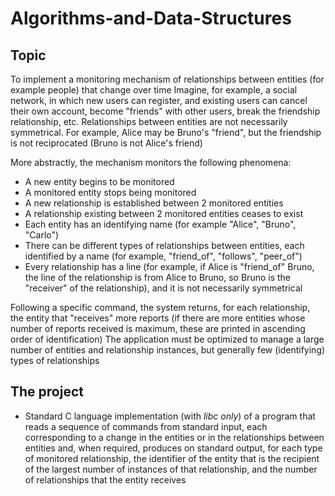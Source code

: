 # Algorithms-and-Data-Structures

## Topic
To implement a monitoring mechanism of relationships between entities (for example people) that change over time
Imagine, for example, a social network, in which new users can register, and existing users can cancel their own account, become "friends" with other users, break the friendship relationship, etc.
Relationships between entities are not necessarily symmetrical. For example, Alice may be Bruno's "friend", but the friendship is not reciprocated (Bruno is not Alice's friend)

More abstractly, the mechanism monitors the following phenomena:
  * A new entity begins to be monitored
  * A monitored entity stops being monitored
  * A new relationship is established between 2 monitored entities
  * A relationship existing between 2 monitored entities ceases to exist
  * Each entity has an identifying name (for example "Alice", "Bruno", "Carlo")
  * There can be different types of relationships between entities, each identified by a name (for example, "friend_of", "follows", "peer_of")
  * Every relationship has a line (for example, if Alice is "friend_of" Bruno, the line of the relationship is from Alice to Bruno, so Bruno is the "receiver" of the relationship), and it is not necessarily symmetrical

Following a specific command, the system returns, for each relationship, the entity that "receives" more reports (if there are more entities whose number of reports received is maximum, these are printed in ascending order of identification)
The application must be optimized to manage a large number of entities and relationship instances, but generally few (identifying) types of relationships

## The project
* Standard C language implementation (with *libc only*) of a program that reads a sequence of commands from standard input,
each corresponding to a change in the entities or in the relationships between entities and, when required, produces on standard output,
for each type of monitored relationship, the identifier of the entity that is the recipient of the largest number of instances of that relationship, and the number of relationships that the entity receives
